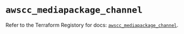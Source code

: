 # `awscc_mediapackage_channel`

Refer to the Terraform Registory for docs: [`awscc_mediapackage_channel`](https://registry.terraform.io/providers/hashicorp/awscc/0.70.0/docs/resources/mediapackage_channel).

